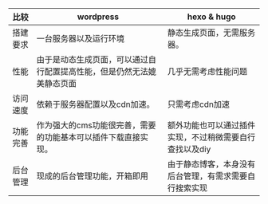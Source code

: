 | 比较 | wordpress | hexo & hugo |
| --- | --- | --- |
| 搭建要求 | 一台服务器以及运行环境 | 静态生成页面，无需服务器。 |
| 性能 | 由于是动态生成页面，可以通过自行配置提高性能，但是仍然无法媲美静态页面 | 几乎无需考虑性能问题 |
| 访问速度 | 依赖于服务器配置以及cdn加速。 | 只需考虑cdn加速 |
| 功能完善 | 作为强大的cms功能很完善，需要的功能基本可以插件下载直接实现。 | 额外功能也可以通过插件实现，不过稍微需要自行查找以及diy |
| 后台管理 | 现成的后台管理功能，开箱即用 | 由于静态博客，本身没有后台管理，有需求需要自行搜索实现 |
